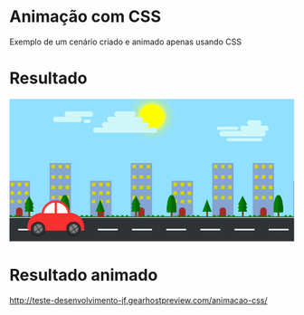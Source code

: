 # Animação com CSS
Exemplo de um cenário criado e animado apenas usando CSS

# Resultado
![](https://raw.githubusercontent.com/jeihcio/animation-with-css/master/resultado.png)

# Resultado animado
http://teste-desenvolvimento-jf.gearhostpreview.com/animacao-css/
